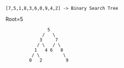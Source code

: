     [7,5,1,8,3,6,0,9,4,2] -> Binary Search Tree

Root=5

                    5
                  /   \  
                 3     7
                / \   / \
               1   4 6   8
              / \         \
             0   2         9   